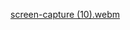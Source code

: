 [screen-capture (10).webm](https://github.com/jeesmariyatony123/Rock-Paper-Scissors-Game/assets/153613522/185a85fb-e95c-4f19-82c7-994534fc88db)
